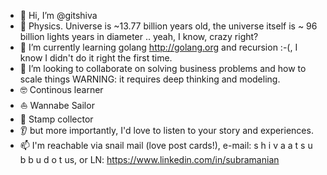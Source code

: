 - 👋 Hi, I’m @gitshiva
- 👀 Physics. Universe is ~13.77 billion years old, the universe itself is ~ 96 billion lights years in diameter .. yeah, I know, crazy right?
- 🌱 I’m currently learning golang http://golang.org and recursion :-(, I know I didn't do it right the first time.
- 💞️ I’m looking to collaborate on solving business problems and how to scale things WARNING: it requires deep thinking and modeling.
- 🤓 Continous learner
- ⛵️ Wannabe Sailor
- 📨 Stamp collector
- 👂 but more importantly, I'd love to listen to your story and experiences.
- 📫 I'm reachable via snail mail (love post cards!), e-mail: s h i v a a t s u b b u d o t us, or LN: https://www.linkedin.com/in/subramanian

<!---
gitshiva/gitshiva is a ✨ special ✨ repository because its `README.md` (this file) appears on your GitHub profile.
You can click the Preview link to take a look at your changes.
--->
